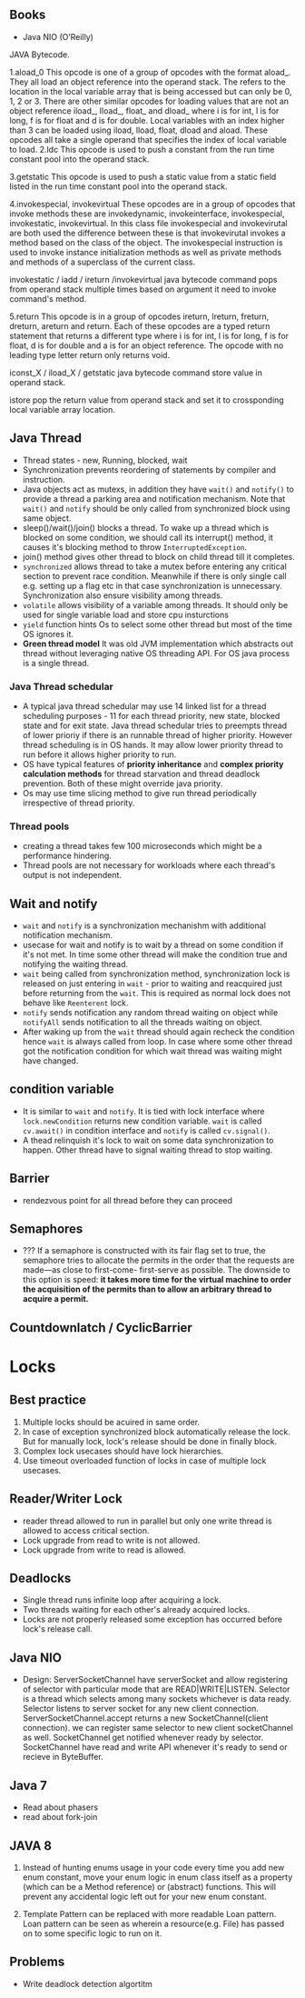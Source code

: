 ## Books
- Java NIO (O’Reilly)

JAVA Bytecode.


1.aload_0
This opcode is one of a group of opcodes with the format aload_<n>. They all load an object reference into the operand stack. The <n> refers to the location in the local variable array that is being accessed but can only be 0, 1, 2 or 3. There are other similar opcodes for loading values that are not an object reference iload_<n>, lload_<n>, float_<n> and dload_<n> where i is for int, l is for long, f is for float and d is for double. Local variables with an index higher than 3 can be loaded using iload, lload, float, dload and aload. These opcodes all take a single operand that specifies the index of local variable to load.
2.ldc
This opcode is used to push a constant from the run time constant pool into the operand stack.

3.getstatic
This opcode is used to push a static value from a static field listed in the run time constant pool into the operand stack.

4.invokespecial, invokevirtual
These opcodes are in a group of opcodes that invoke methods these are invokedynamic, invokeinterface, invokespecial, invokestatic, invokevirtual. In this class file invokespecial and invokevirutal are both used the difference between these is that invokevirutal invokes a method based on the class of the object. The invokespecial instruction is used to invoke instance initialization methods as well as private methods and methods of a superclass of the current class.

invokestatic / iadd / ireturn /invokevirtual java bytecode command pops from operand stack multiple times based on argument it need to invoke command's method. 

5.return
This opcode is in a group of opcodes ireturn, lreturn, freturn, dreturn, areturn and return. Each of these opcodes are a typed return statement that returns a different type where i is for int, l is for long, f is for float, d is for double and a is for an object reference. The opcode with no leading type letter return only returns void.


iconst_X / iload_X / getstatic java bytecode command store value in operand stack.

istore pop the return value from operand stack and set it to crossponding local variable array location.

## Java Thread
 - Thread states - new, Running, blocked, wait
 - Synchronization prevents reordering of statements by compiler and instruction.
 - Java objects act as mutexs, in addition they have `wait()` and `notify()` to provide a thread a parking area and notification mechanism. Note that `wait()` and `notify` should be only called from synchronized block using same object.
 - sleep()/wait()/join() blocks a thread. To wake up a thread which is blocked on some condition, we should call its interrupt() method, it causes it's blocking method to throw `InterruptedException`. 
 - join() method gives other thread to block on child thread till it completes.
 - `synchronized` allows thread to take a mutex before entering any critical section to prevent race condition. Meanwhile if there is only single call e.g. setting up a flag etc in that case synchronization is unnecessary. Synchronization also ensure visibility among threads.
 - `volatile` allows visibility of a variable among threads. It should only be used for single variable load and store cpu insturctions   
 - `yield` function hints Os to select some other thread but most of the time OS ignores it.
 - **Green thread model** It was old JVM implementation which abstracts out thread without leveraging native OS threading API. For OS java process is a single thread.

### Java Thread schedular
- A typical java thread schedular may use 14 linked list for a thread scheduling purposes - 11 for each thread priority, new state, blocked state and for exit state. Java thread schedular tries to preempts thread of lower prioriy if there is an runnable thread of higher priority. However thread scheduling is in OS hands. It may allow lower priority thread to run before it allows higher priority to run.
- OS have typical features of **priority inheritance** and **complex priority calculation methods** for thread starvation and thread deadlock prevention. Both of these might override java priority.
- Os may use time slicing method to give run thread periodically  irrespective of thread priority. 

### Thread pools
- creating a thread takes few 100 microseconds which might be a performance hindering.
- Thread pools are not necessary for workloads where each thread's output is not independent. 

 ## Wait and notify
 - `wait` and `notify` is a synchronization mechanishm with additional notification mechanism.
 - usecase for wait and notify is to wait by a thread on some condition if it's not met. In time some other thread will make the condition true and notifying the waiting thread. 
 - `wait` being called from synchronization method, synchronization lock is released on just entering in `wait` - prior to waiting and reacquired just before returning from the `wait`. This is required as normal lock does not behave like `Reenterent` lock. 
 - `notify` sends notification any random thread waiting on object while `notifyAll` sends notification to all the threads waiting on object.
 - After waking up from the `wait` thread should again recheck the condition hence `wait` is always called from loop. In case where some other thread got the notification condition for which wait thread was waiting might have changed.  

 ## condition variable
 - It is similar to `wait` and `notify`. It is tied with lock interface where `lock.newCondition` returns new condition variable. `wait` is called `cv.await()` in condition interface and `notify` is called `cv.signal()`. 
 - A thead relinquish it's lock to wait on some data synchronization to happen. Other thread have to signal waiting thread to stop waiting.

 ## Barrier
  - rendezvous point for all thread before they can proceed
 ## Semaphores
  - ??? If a semaphore is constructed with its fair flag set to true, the semaphore tries to allocate the permits in the order that the requests are made—as close to first-come- first-serve as possible. The downside to this option is speed: **it takes more time for the virtual machine to order the acquisition of the permits than to allow an arbitrary thread to acquire a permit.**
 ## Countdownlatch / CyclicBarrier

 # Locks
 ## Best practice
  1. Multiple locks should be acuired in same order.
  2. In case of exception synchronized block automatically release the lock. But for manually lock, lock's release should be done in finally block.
  3. Complex lock usecases should have lock hierarchies.
  4. Use timeout overloaded function of locks in case of multiple lock usecases.

 ## Reader/Writer Lock
  - reader thread allowed to run in parallel but only one write thread is allowed to access critical section.
  - Lock upgrade from read to write is not allowed.
  - Lock upgrade from write to read is allowed.

 ## Deadlocks
  - Single thread runs infinite loop after acquiring a lock.
  - Two threads waiting for each other's already acquired locks.
  - Locks are not properly released some exception has occurred before lock's release call. 	

 ## Java NIO
  - Design: ServerSocketChannel have serverSocket and allow registering of selector with particular mode that are READ|WRITE|LISTEN. Selector is a thread which selects among many sockets whichever is data ready. Selector listens to server socket for any new client connection. ServerSocketChannel.accept returns a new SocketChannel(client connection). we can register same selector to new client socketChannel as well.  SocketChannel get notified whenever ready by selector. SocketChannel have read and write API whenever it's ready to send or recieve in ByteBuffer. 


## Java 7
 - Read about phasers
 - read about fork-join


## JAVA 8
1. Instead of hunting enums usage in your code every time you add new enum constant, move your enum logic in enum class itself as a property (which can be a Method reference) or (abstract) functions. This will prevent any accidental logic left out for your new enum constant.

2. Template Pattern can be replaced with more readable Loan pattern. Loan pattern can be seen as wherein a resource(e.g. File) has passed on to some specific logic to run on it.



## Problems
 - Write deadlock detection algortitm